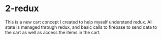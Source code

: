 # 2-redux

This is a new cart concept I created to help myself understand redux.  All state is managed through redux, and basic calls to firebase to send data to the cart as well as access the items in the cart.